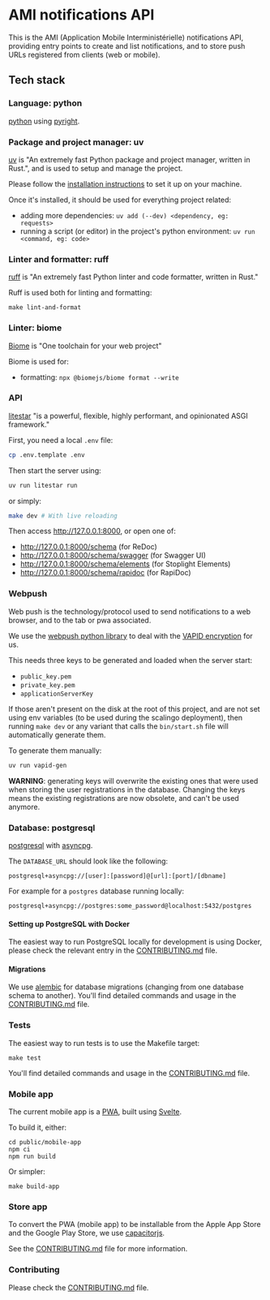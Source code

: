 # AMI notifications API

This is the AMI (Application Mobile Interministérielle) notifications API,
providing entry points to create and list notifications, and to store push URLs
registered from clients (web or mobile).


## Tech stack

### Language: python

[python](https://docs.python.org) using
[pyright](https://github.com/microsoft/pyright).

### Package and project manager: uv

[uv](https://docs.astral.sh/uv/) is "An extremely fast Python package and
project manager, written in Rust.", and is used to setup and manage the project.

Please follow the [installation
instructions](https://docs.astral.sh/uv/getting-started/installation/) to set it
up on your machine.

Once it's installed, it should be used for everything project related:
- adding more dependencies: `uv add (--dev) <dependency, eg: requests>`
- running a script (or editor) in the project's python environment: `uv run
<command, eg: code>`

### Linter and formatter: ruff

[ruff](https://docs.astral.sh/ruff/) is "An extremely fast Python linter and
code formatter, written in Rust."

Ruff is used both for linting and formatting:
```shell
make lint-and-format
```

### Linter: biome

[Biome](https://biomejs.dev/) is "One toolchain for your web project"

Biome is used for:
- formatting: `npx @biomejs/biome format --write`

### API

[litestar](https://docs.litestar.dev/latest/index.html) "is a powerful,
flexible, highly performant, and opinionated ASGI framework."

First, you need a local `.env` file:
```sh
cp .env.template .env
```

Then start the server using:
```sh
uv run litestar run
```

or simply:
```sh
make dev # With live reloading
```

Then access http://127.0.0.1:8000, or open one of:
- http://127.0.0.1:8000/schema (for ReDoc)
- http://127.0.0.1:8000/schema/swagger (for Swagger UI)
- http://127.0.0.1:8000/schema/elements (for Stoplight Elements)
- http://127.0.0.1:8000/schema/rapidoc (for RapiDoc)

### Webpush

Web push is the technology/protocol used to send notifications to a web browser,
and to the tab or pwa associated.

We use the [webpush python library](https://pypi.org/project/webpush/) to deal with the
[VAPID encryption](https://blog.mozilla.org/services/2016/08/23/sending-vapid-identified-webpush-notifications-via-mozillas-push-service/)
for us.

This needs three keys to be generated and loaded when the server start:
- `public_key.pem`
- `private_key.pem`
- `applicationServerKey`

If those aren't present on the disk at the root of this project, and are not set using
env variables (to be used during the scalingo deployment), then running `make dev`
or any variant that calls the `bin/start.sh` file will automatically generate them.

To generate them manually:
```sh
uv run vapid-gen
```

**WARNING**: generating keys will overwrite the existing ones that were used
when storing the user registrations in the database. Changing the keys means the
existing registrations are now obsolete, and can't be used anymore.

### Database: postgresql

[postgresql](https://www.postgresql.org/) with
[asyncpg](https://magicstack.github.io/asyncpg/current/).

The `DATABASE_URL` should look like the following:
```
postgresql+asyncpg://[user]:[password]@[url]:[port]/[dbname]
```

For example for a `postgres` database running locally:
```
postgresql+asyncpg://postgres:some_password@localhost:5432/postgres
```

#### Setting up PostgreSQL with Docker

The easiest way to run PostgreSQL locally for development is using Docker,
please check the relevant entry in the [CONTRIBUTING.md](CONTRIBUTING.md) file.

#### Migrations

We use [alembic](https://alembic.sqlalchemy.org) for database migrations
(changing from one database schema to another).
You'll find detailed commands and usage in the [CONTRIBUTING.md](CONTRIBUTING.md) file.

### Tests

The easiest way to run tests is to use the Makefile target:
```
make test
```

You'll find detailed commands and usage in the [CONTRIBUTING.md](CONTRIBUTING.md) file.

### Mobile app

The current mobile app is a
[PWA](https://developer.mozilla.org/en-US/docs/Web/Progressive_web_apps), built
using [Svelte](https://svelte.dev/).

To build it, either:
```
cd public/mobile-app
npm ci
npm run build
```

Or simpler:
```
make build-app
```

### Store app

To convert the PWA (mobile app) to be installable from the Apple App Store and
the Google Play Store, we use [capacitorjs](https://capacitorjs.com/).

See the [CONTRIBUTING.md](CONTRIBUTING.md) file for more information.

### Contributing

Please check the [CONTRIBUTING.md](CONTRIBUTING.md) file.
